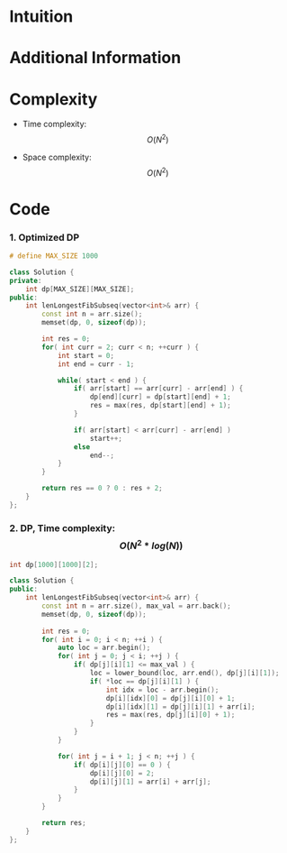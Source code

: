 # Intuition

# Additional Information

# Complexity
- Time complexity: $$O(N^2)$$
<!-- Add your time complexity here, e.g. $$O(n)$$ -->

- Space complexity: $$O(N^2)$$
<!-- Add your space complexity here, e.g. $$O(n)$$ -->

# Code
### 1. Optimized DP
```cpp
# define MAX_SIZE 1000

class Solution {
private:
    int dp[MAX_SIZE][MAX_SIZE];
public:
    int lenLongestFibSubseq(vector<int>& arr) {
        const int n = arr.size();
        memset(dp, 0, sizeof(dp));

        int res = 0;
        for( int curr = 2; curr < n; ++curr ) {
            int start = 0;
            int end = curr - 1;

            while( start < end ) {
                if( arr[start] == arr[curr] - arr[end] ) {
                    dp[end][curr] = dp[start][end] + 1;
                    res = max(res, dp[start][end] + 1);
                }

                if( arr[start] < arr[curr] - arr[end] )
                    start++;
                else
                    end--;
            }
        }

        return res == 0 ? 0 : res + 2;
    }
};
```
### 2. DP, Time complexity: $$O(N^2*log(N))$$
```cpp
int dp[1000][1000][2];

class Solution {
public:
    int lenLongestFibSubseq(vector<int>& arr) {
        const int n = arr.size(), max_val = arr.back();
        memset(dp, 0, sizeof(dp));
        
        int res = 0;
        for( int i = 0; i < n; ++i ) {
            auto loc = arr.begin();
            for( int j = 0; j < i; ++j ) {
                if( dp[j][i][1] <= max_val ) {
                    loc = lower_bound(loc, arr.end(), dp[j][i][1]);
                    if( *loc == dp[j][i][1] ) {
                        int idx = loc - arr.begin();
                        dp[i][idx][0] = dp[j][i][0] + 1;
                        dp[i][idx][1] = dp[j][i][1] + arr[i];
                        res = max(res, dp[j][i][0] + 1);
                    }
                }
            }

            for( int j = i + 1; j < n; ++j ) {
                if( dp[i][j][0] == 0 ) {
                    dp[i][j][0] = 2;
                    dp[i][j][1] = arr[i] + arr[j];
                }
            }
        }

        return res;
    }
};
```
